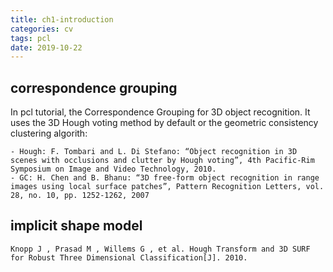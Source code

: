 ```yaml
---
title: ch1-introduction
categories: cv
tags: pcl
date: 2019-10-22
---
```


## correspondence grouping

In pcl tutorial, the Correspondence Grouping for 3D object recognition. It uses the 3D Hough voting method by default or the geometric consistency clustering algorith:

	- Hough: F. Tombari and L. Di Stefano: “Object recognition in 3D scenes with occlusions and clutter by Hough voting”, 4th Pacific-Rim Symposium on Image and Video Technology, 2010.
	- GC: H. Chen and B. Bhanu: “3D free-form object recognition in range images using local surface patches”, Pattern Recognition Letters, vol. 28, no. 10, pp. 1252-1262, 2007

## implicit shape model

	Knopp J , Prasad M , Willems G , et al. Hough Transform and 3D SURF for Robust Three Dimensional Classification[J]. 2010.






